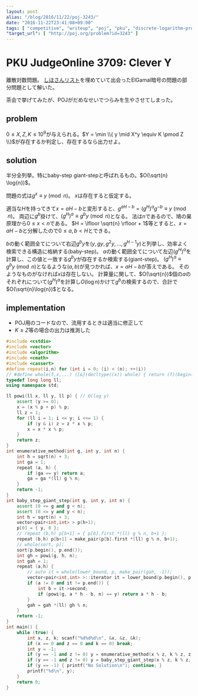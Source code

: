 ```yaml
---
layout: post
alias: "/blog/2016/11/22/poj-3243/"
date: "2016-11-22T23:41:08+09:00"
tags: [ "competitive", "writeup", "poj", "pku", "discrete-logarithm-problem", "baby-step-giant-step", "meet-in-the-middle" ]
"target_url": [ "http://poj.org/problem?id=3243" ]
---
```


# PKU JudgeOnline 3709: Clever Y

離散対数問題。
[しほさんリスト](http://pastebin.com/cSfZW2yX)を埋めていて出会ったElGamal暗号の問題の部分問題として解いた。

茶会で挙げてみたが、POJがだめなせいでつらみを生やさせてしまった。

## problem

$0 \le X, Z, K \le 10^9$が与えられる。$Y = \min \\{ y \mid X^y \equiv K \pmod Z \\}$が存在するか判定し、存在するなら出力せよ。

## solution

半分全列挙。特にbaby-step giant-stepと呼ばれるもの。$O(\sqrt{n} \log{n})$。

問題の式は$g^x \equiv y \pmod{n}$。
$x$は存在すると仮定する。

適当な$H$を持ってきて$x = aH - b$と変形すると、$g^{aH-b} = {(g^H)}^ag^{-b} \equiv y \pmod{n}$。
両辺に$g^b$掛けて、${(g^H)}^a \equiv g^by \pmod{n}$となる。
法は$n$であるので、鳩の巣原理から$0 \le x \lt n$である。
$H = \lfloor \sqrt{n} \rfloor + 1$等とすると、$x = aH - b$と分解したので$0 \le a, b \lt H$とできる。

$b$の動く範囲全てについて右辺$g^by$を$(y, gy, g^2y, \dots, g^{H-1}y)$と列挙し、効率よく検索できる構造に格納する(baby-step)。
$a$の動く範囲全てについて左辺${(g^H)}^a$を計算し、この値と一致する$g^by$が存在するか検索する(giant-step)。
${(g^H)}^a \equiv g^by \pmod{n}$となるような$(a, b)$が見つかれば、$x = aH - b$が答えである。
そのようなものがなければ$x$は存在しない。
計算量に関して、$O(\sqrt{n})$個の$a$のそれぞれについて${(g^H)}^a$を計算し$O(\log{n})$かけて$g^b$の検索するので、合計で$O(\sqrt{n}\log{n})$となる。

## implementation

-   POJ用のコードなので、流用するときは適当に修正して
-   $K \ge Z$等の場合の出力は推測した

``` c++
#include <cstdio>
#include <vector>
#include <algorithm>
#include <cmath>
#include <cassert>
#define repeat(i,n) for (int i = 0; (i) < (n); ++(i))
// #define whole(f,x,...) ([&](decltype((x)) whole) { return (f)(begin(whole), end(whole), ## __VA_ARGS__); })(x)
typedef long long ll;
using namespace std;

ll powi(ll x, ll y, ll p) { // O(log y)
    assert (y >= 0);
    x = (x % p + p) % p;
    ll z = 1;
    for (ll i = 1; i <= y; i <<= 1) {
        if (y & i) z = z * x % p;
        x = x * x % p;
    }
    return z;
}
int enumerative_method(int g, int y, int n) {
    int h = sqrt(n) + 3;
    int ga = 1;
    repeat (a, h) {
        if (ga == y) return a;
        ga = ga *(ll) g % n;
    }
    return -1;
}
int baby_step_giant_step(int g, int y, int n) {
    assert (0 <= g and g < n);
    assert (0 <= y and y < n);
    int h = sqrt(n) + 3;
    vector<pair<int,int> > p(h+1);
    p[0] = { y, 0 };
    // repeat (b,h) p[b+1] = { p[b].first *(ll) g % n, b+1 };
    repeat (b,h) p[b+1] = make_pair(p[b].first *(ll) g % n, b+1);
    // whole(sort, p);
    sort(p.begin(), p.end());
    int gh = powi(g, h, n);
    int gah = 1;
    repeat (a,h) {
        // auto it = whole(lower_bound, p, make_pair(gah, -1));
        vector<pair<int,int> >::iterator it = lower_bound(p.begin(), p.end(), make_pair(gah, -1));
        if (a != 0 and it != p.end()) {
            int b = it->second;
            if (powi(g, a * h - b, n) == y) return a * h - b;
        }
        gah = gah *(ll) gh % n;
    }
    return -1;
}
int main() {
    while (true) {
        int x, z, k; scanf("%d%d%d\n", &x, &z, &k);
        if (x == 0 and z == 0 and k == 0) break;
        int y = -1;
        if (y == -1 and z != 0) y = enumerative_method(x % z, k % z, z);
        if (y == -1 and z != 0) y = baby_step_giant_step(x % z, k % z, z);
        if (y == -1) { printf("No Solution\n"); continue; }
        printf("%d\n", y);
    }
    return 0;
}
```
